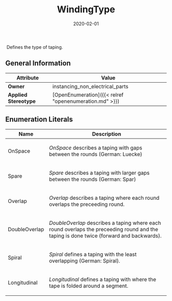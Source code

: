 ﻿---
title: WindingType
toc: false
type: specs
date: "2020-02-01"
draft: false
specification: VEC
version: 1.2.0
documentType: "Recommendation"
elementType: Class
classes:
  - WindingType
menu_name: vec-1.2.0
---
<p> &#160;Defines the type of taping.       </p>

## General Information

| Attribute               | Value |
|-------------------------|-------|
| **Owner**               | instancing_non_electrical_parts |
| **Applied Stereotype**  | [OpenEnumeration]({{< relref "openenumeration.md" >}})<br/>  |

## Enumeration Literals
| Name          | **Description** |
|---------------|-----------------|
| OnSpace | <p> <i>OnSpace</i> describes a taping with gaps between the rounds (German: Luecke)      </p> |
| Spare | <p> <i>Spare</i> describes a taping with larger gaps between the rounds (German: Spar)      </p> |
| Overlap | <p> <i>Overlap</i> describes a taping where each round overlaps the preceeding round.      </p> |
| DoubleOverlap | <p> <i>DoubleOverlap</i> describes a taping where each round overlaps the preceeding round and the taping is done twice (forward and backwards).      </p> |
| Spiral | <p> <i>Spiral</i> defines a taping with the least overlapping (German: Spiral).       </p> |
| Longitudinal | <p> <i>Longitudinal </i>defines a taping with where the tape is folded around a segment.      </p> |
